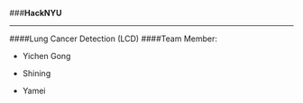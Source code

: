 ###**HackNYU**
___
####Lung Cancer Detection (LCD)
####Team Member:
* Yichen Gong
- Shining
+ Yamei
